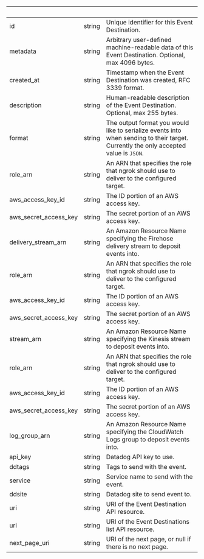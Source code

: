 <!-- Code generated for API Clients. DO NOT EDIT. -->

| &nbsp;                | &nbsp; | &nbsp;                                                                                                                               |
| --------------------- | ------ | ------------------------------------------------------------------------------------------------------------------------------------ |
| id                    | string | Unique identifier for this Event Destination.                                                                                        |
| metadata              | string | Arbitrary user-defined machine-readable data of this Event Destination. Optional, max 4096 bytes.                                    |
| created_at            | string | Timestamp when the Event Destination was created, RFC 3339 format.                                                                   |
| description           | string | Human-readable description of the Event Destination. Optional, max 255 bytes.                                                        |
| format                | string | The output format you would like to serialize events into when sending to their target. Currently the only accepted value is `JSON`. |
| role_arn              | string | An ARN that specifies the role that ngrok should use to deliver to the configured target.                                            |
| aws_access_key_id     | string | The ID portion of an AWS access key.                                                                                                 |
| aws_secret_access_key | string | The secret portion of an AWS access key.                                                                                             |
| delivery_stream_arn   | string | An Amazon Resource Name specifying the Firehose delivery stream to deposit events into.                                              |
| role_arn              | string | An ARN that specifies the role that ngrok should use to deliver to the configured target.                                            |
| aws_access_key_id     | string | The ID portion of an AWS access key.                                                                                                 |
| aws_secret_access_key | string | The secret portion of an AWS access key.                                                                                             |
| stream_arn            | string | An Amazon Resource Name specifying the Kinesis stream to deposit events into.                                                        |
| role_arn              | string | An ARN that specifies the role that ngrok should use to deliver to the configured target.                                            |
| aws_access_key_id     | string | The ID portion of an AWS access key.                                                                                                 |
| aws_secret_access_key | string | The secret portion of an AWS access key.                                                                                             |
| log_group_arn         | string | An Amazon Resource Name specifying the CloudWatch Logs group to deposit events into.                                                 |
| api_key               | string | Datadog API key to use.                                                                                                              |
| ddtags                | string | Tags to send with the event.                                                                                                         |
| service               | string | Service name to send with the event.                                                                                                 |
| ddsite                | string | Datadog site to send event to.                                                                                                       |
| uri                   | string | URI of the Event Destination API resource.                                                                                           |
| uri                   | string | URI of the Event Destinations list API resource.                                                                                     |
| next_page_uri         | string | URI of the next page, or null if there is no next page.                                                                              |
